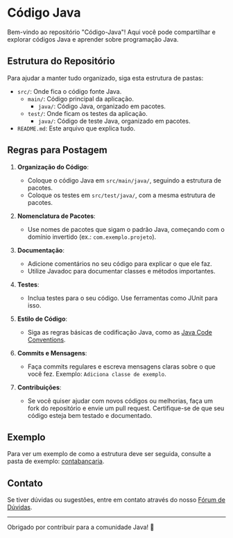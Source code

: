 # Código Java

Bem-vindo ao repositório "Código-Java"! Aqui você pode compartilhar e explorar códigos Java e aprender sobre programação Java.

## Estrutura do Repositório

Para ajudar a manter tudo organizado, siga esta estrutura de pastas:

- `src/`: Onde fica o código fonte Java.
  - `main/`: Código principal da aplicação.
    - `java/`: Código Java, organizado em pacotes.
  - `test/`: Onde ficam os testes da aplicação.
    - `java/`: Código de teste Java, organizado em pacotes.
- `README.md`: Este arquivo que explica tudo.

## Regras para Postagem

1. **Organização do Código**:
   - Coloque o código Java em `src/main/java/`, seguindo a estrutura de pacotes.
   - Coloque os testes em `src/test/java/`, com a mesma estrutura de pacotes.

2. **Nomenclatura de Pacotes**:
   - Use nomes de pacotes que sigam o padrão Java, começando com o domínio invertido (ex.: `com.exemplo.projeto`).

3. **Documentação**:
   - Adicione comentários no seu código para explicar o que ele faz.
   - Utilize Javadoc para documentar classes e métodos importantes.

4. **Testes**:
   - Inclua testes para o seu código. Use ferramentas como JUnit para isso.

5. **Estilo de Código**:
   - Siga as regras básicas de codificação Java, como as [Java Code Conventions](https://docs.oracle.com/javase/tutorial/essential/).

6. **Commits e Mensagens**:
   - Faça commits regulares e escreva mensagens claras sobre o que você fez. Exemplo: `Adiciona classe de exemplo`.

7. **Contribuições**:
   - Se você quiser ajudar com novos códigos ou melhorias, faça um fork do repositório e envie um pull request. Certifique-se de que seu código esteja bem testado e documentado.

## Exemplo

Para ver um exemplo de como a estrutura deve ser seguida, consulte a pasta de exemplo: [contabancaria](https://github.com/TEC041002/Codigo-Java/tree/main/src/contabancaria).

## Contato

Se tiver dúvidas ou sugestões, entre em contato através do nosso [Fórum de Dúvidas](https://github.com/TEC041002/Forum-de-duvidas-/discussions).

---

Obrigado por contribuir para a comunidade Java! 🚀
